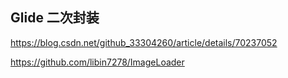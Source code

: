 ## Glide 二次封装
https://blog.csdn.net/github_33304260/article/details/70237052

https://github.com/libin7278/ImageLoader

